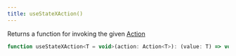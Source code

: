 ```yaml
---
title: useStateXAction()
---
```


Returns a function for invoking the given [Action](../../introduction/core-concepts#actions)

```javascript
function useStateXAction<T = void>(action: Action<T>): (value: T) => void
```
